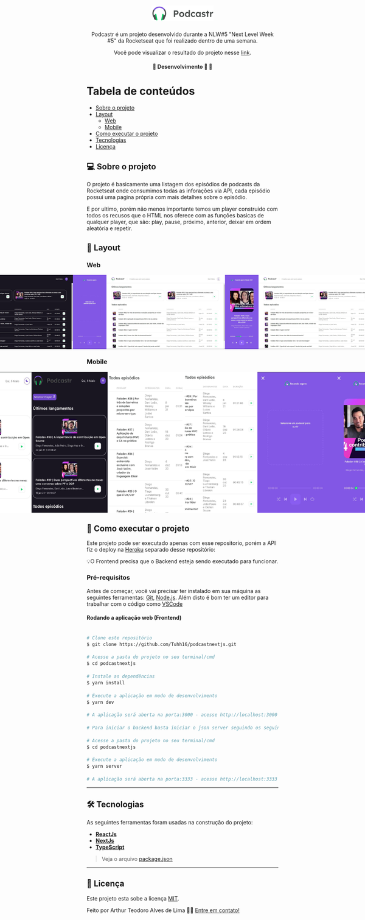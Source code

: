 

<h1 align="center">
     <img src="https://raw.githubusercontent.com/Tuhh16/podcastnextjs/master/public/logo.svg" width="163" height="40"/>
</h1>

<p align="center">  
 Podcastr é um projeto desenvolvido durante a NLW#5 "Next Level Week #5" da Rocketseat que foi realizado dentro de uma semana. 
</p>

<p align="center">Você pode visualizar o resultado do projeto nesse <a href="https://podcastnextjs.vercel.app/">link</a>.</p>

<h4 align="center">
	🚧 Desenvolvimento 🚀 🚧
</h4>

Tabela de conteúdos
=================
<!--ts-->
   * [Sobre o projeto](#-sobre-o-projeto)
   * [Layout](#-layout)
     * [Web](#web)
     * [Mobile](#mobile)
   * [Como executar o projeto](#-como-executar-o-projeto)
   * [Tecnologias](#-tecnologias)
   * [Licença](#user-content--licença)
<!--te-->


## 💻 Sobre o projeto

<p>O projeto é basicamente uma listagem dos episódios de podcasts da Rocketseat onde consumimos todas as inforações via API, cada episódio possui uma pagina própria com mais detalhes sobre o episódio.</p>
<p>E por ultimo, porém não menos importante temos um player construido com todos os recusos que o HTML nos oferece com as funções basicas de qualquer player, que são: play, pause, próximo, anterior, deixar em ordem aleatória e repetir.</>

## 🎨 Layout

### Web

<p align="center" style="display: flex; align-items: flex-start; justify-content: center;">
  <img title="Preview da Home" src="./public/screenshot/podcastr-home-preview.jpg" width="400px" alt="Preview da Home">
  <img title="Preview da Home Tema Noturno" src="./public/screenshot/podcastr-modo-noturno.jpg" width="400px" alt="Preview da Home Tema Noturno">
  <img title="Preview da Home ouvindo um episódio do podcast" src="./public/screenshot/podcastr-home-player-ativo.jpg" width="400px" alt="Preview da Home ouvindo um episódio do podcast">
  <img title="Preview da Home ouvindo um episódio do podcast" src="./public/screenshot/podcastr-home-player-ativo.jpg" width="400px" alt="Preview da Home ouvindo um episódio do podcast">
  <img title="Preview de uma pagina interna de um episódio específico" src="./public/screenshot/podcastr-interna.jpg" width="400px" alt="Preview de uma pagina interna de um episódio específico">
</p>

### Mobile

<p align="center" style="display: flex; align-items: flex-start; justify-content: center;">
  <img title="Preview da Home Mobile" src="./public/screenshot/mobile-home.jpg" width="200px" height="370px" alt="Preview da Home Mobile">
  <img title="Preview da Home Mobile" src="./public/screenshot/mobile-darktheme.jpg" width="200px" height="370px" alt="Preview da Home Mobile">
  <img title="Preview da Home Mobile exibindo todos os episódio mostrando parte das informações de cada episódio" src="./public/screenshot/mobile-todos-episodios.jpg" width="200px" height="370px" alt="Preview da Home Mobile exibindo todos os episódio mostrando parte das informações de cada episódio">
  <img title="Preview da Home Mobile exibindo todos os episódio mostrando o restante das informações de cada episódio" src="./public/screenshot/mobile-todos-episodios-final.jpg" width="200px" height="370px" alt="Preview da Home Mobile exibindo todos os episódio mostrando o restante das informações de cada episódio">
  <img title="Preview do player sem podcast selecionado" src="./public/screenshot/player-semmusica.jpg" width="200px" height="370px" alt="Preview do player sem podcast selecionado">
  <img title="Preview do player com podcast selecionado" src="./public/screenshot/mobile-player.jpg" width="200px" height="370px" alt="Preview do player com podcast selecionado">
</p>

## 🚀 Como executar o projeto

Este projeto pode ser executado apenas com esse repositorio, porém a API fiz o deploy na <a href="https://www.heroku.com/">Heroku</a> separado desse repositório:

💡O Frontend precisa que o Backend esteja sendo executado para funcionar.

### Pré-requisitos

Antes de começar, você vai precisar ter instalado em sua máquina as seguintes ferramentas:
[Git](https://git-scm.com), [Node.js](https://nodejs.org/en/). 
Além disto é bom ter um editor para trabalhar com o código como [VSCode](https://code.visualstudio.com/)

#### Rodando a aplicação web (Frontend)

```bash

# Clone este repositório
$ git clone https://github.com/Tuhh16/podcastnextjs.git

# Acesse a pasta do projeto no seu terminal/cmd
$ cd podcastnextjs

# Instale as dependências
$ yarn install

# Execute a aplicação em modo de desenvolvimento
$ yarn dev

# A aplicação será aberta na porta:3000 - acesse http://localhost:3000

# Para iniciar o backend basta iniciar o json server seguindo os seguintes passos

# Acesse a pasta do projeto no seu terminal/cmd
$ cd podcastnextjs

# Execute a aplicação em modo de desenvolvimento
$ yarn server

# A aplicação será aberta na porta:3333 - acesse http://localhost:3333

```

---

## 🛠 Tecnologias

As seguintes ferramentas foram usadas na construção do projeto:

-   **[ReactJs](https://pt-br.reactjs.org/)**
-   **[NextJs](https://nextjs.org/)**
-   **[TypeScript](https://www.typescriptlang.org/)**

> Veja o arquivo  [package.json](https://github.com/Tuhh16/podcastnextjs/blob/master/package.json)

---

## 📝 Licença

Este projeto esta sobe a licença [MIT](./LICENSE).

Feito por Arthur Teodoro Alves de Lima 👋🏽 [Entre em contato!](https://www.linkedin.com/in/arthur-lima-reactjs/)
